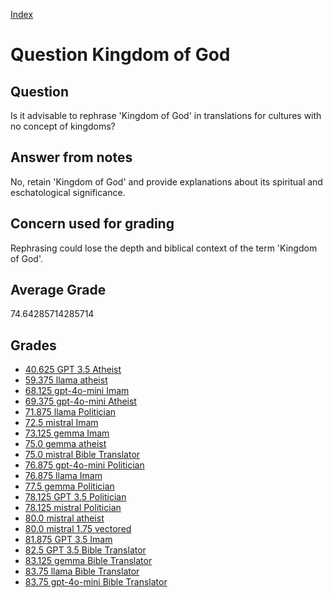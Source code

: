 
[Index](../../index.md)
# Question Kingdom of God
## Question
Is it advisable to rephrase 'Kingdom of God' in translations for cultures with no concept of kingdoms?

## Answer from notes
No, retain 'Kingdom of God' and provide explanations about its spiritual and eschatological significance.

## Concern used for grading
Rephrasing could lose the depth and biblical context of the term 'Kingdom of God'.

## Average Grade
74.64285714285714

## Grades
 * [40.625 GPT 3.5 Atheist](../answers/GPT_3.5_Atheist/Kingdom_of_God.md)
 * [59.375 llama atheist](../answers/llama_atheist/Kingdom_of_God.md)
 * [68.125 gpt-4o-mini Imam](../answers/gpt-4o-mini_Imam/Kingdom_of_God.md)
 * [69.375 gpt-4o-mini Atheist](../answers/gpt-4o-mini_Atheist/Kingdom_of_God.md)
 * [71.875 llama Politician](../answers/llama_Politician/Kingdom_of_God.md)
 * [72.5 mistral Imam](../answers/mistral_Imam/Kingdom_of_God.md)
 * [73.125 gemma Imam](../answers/gemma_Imam/Kingdom_of_God.md)
 * [75.0 gemma atheist](../answers/gemma_atheist/Kingdom_of_God.md)
 * [75.0 mistral Bible Translator](../answers/mistral_Bible_Translator/Kingdom_of_God.md)
 * [76.875 gpt-4o-mini Politician](../answers/gpt-4o-mini_Politician/Kingdom_of_God.md)
 * [76.875 llama Imam](../answers/llama_Imam/Kingdom_of_God.md)
 * [77.5 gemma Politician](../answers/gemma_Politician/Kingdom_of_God.md)
 * [78.125 GPT 3.5 Politician](../answers/GPT_3.5_Politician/Kingdom_of_God.md)
 * [78.125 mistral Politician](../answers/mistral_Politician/Kingdom_of_God.md)
 * [80.0 mistral atheist](../answers/mistral_atheist/Kingdom_of_God.md)
 * [80.0 mistral 1.75 vectored](../answers/mistral_1.75_vectored/Kingdom_of_God.md)
 * [81.875 GPT 3.5 Imam](../answers/GPT_3.5_Imam/Kingdom_of_God.md)
 * [82.5 GPT 3.5 Bible Translator](../answers/GPT_3.5_Bible_Translator/Kingdom_of_God.md)
 * [83.125 gemma Bible Translator](../answers/gemma_Bible_Translator/Kingdom_of_God.md)
 * [83.75 llama Bible Translator](../answers/llama_Bible_Translator/Kingdom_of_God.md)
 * [83.75 gpt-4o-mini Bible Translator](../answers/gpt-4o-mini_Bible_Translator/Kingdom_of_God.md)
